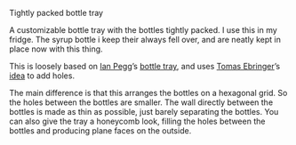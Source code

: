 Tightly packed bottle tray

A customizable bottle tray with the bottles tightly packed. I use this in my fridge. The syrup bottle i keep their always fell over, and are neatly kept in place now with this thing.

This is loosely based on [Ian Pegg](https://www.thingiverse.com/deckingman/about)’s [bottle tray](https://www.thingiverse.com/thing:1345795), and uses [Tomas Ebringer](https://www.thingiverse.com/Shii/about)’s [idea](https://www.thingiverse.com/thing:1751410) to add holes.

The main difference is that this arranges the bottles on a hexagonal grid. So the holes between the bottles are smaller. The wall directly between the bottles is made as thin as possible, just barely separating the bottles. You can also give the tray a honeycomb look, filling the holes between the bottles and producing plane faces on the outside.
